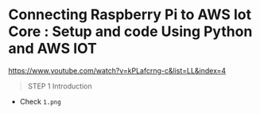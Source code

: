 # Connecting Raspberry Pi to AWS Iot Core : Setup and code Using Python and AWS IOT
https://www.youtube.com/watch?v=kPLafcrng-c&list=LL&index=4

>STEP 1
>Introduction

- Check `1.png`


